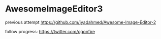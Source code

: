 # AwesomeImageEditor3
previous attempt
https://github.com/iyadahmed/Awesome-Image-Editor-2

follow progress:
https://twitter.com/cgonfire
